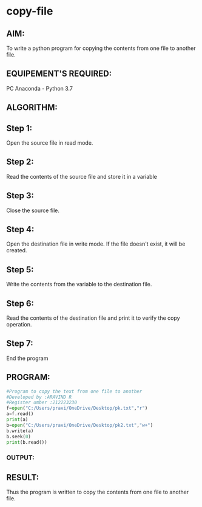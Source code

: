 # copy-file
## AIM:
To write a python program for copying the contents from one file to another file.
## EQUIPEMENT'S REQUIRED: 
PC
Anaconda - Python 3.7
## ALGORITHM: 
## Step 1:
Open the source file in read mode.

## Step 2:
Read the contents of the source file and store it in a variable

## Step 3:
Close the source file.

## Step 4:
Open the destination file in write mode. If the file doesn't exist, it will be created.

## Step 5:
Write the contents from the variable to the destination file.

## Step 6:
Read the contents of the destination file and print it to verify the copy operation.

## Step 7:
End the program

## PROGRAM:
```PYTHON
#Program to copy the text from one file to another
#Developed by :ARAVIND R
#Register umber :212223230
f=open("C:/Users/pravi/OneDrive/Desktop/pk.txt","r")
a=f.read()
print(a)
b=open("C:/Users/pravi/OneDrive/Desktop/pk2.txt","w+")
b.write(a)
b.seek(0)
print(b.read())
```
### OUTPUT:


## RESULT:
Thus the program is written to copy the contents from one file to another file.
